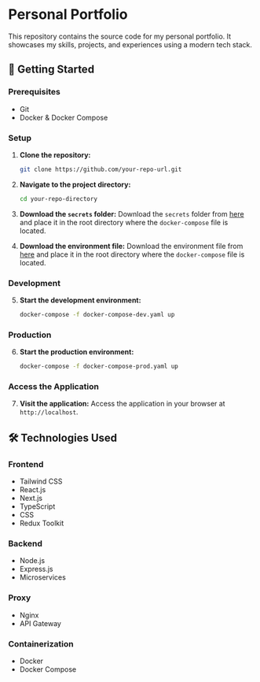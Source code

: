 # Personal Portfolio

This repository contains the source code for my personal portfolio. It showcases my skills, projects, and experiences using a modern tech stack.

## 🚀 Getting Started

### Prerequisites

- Git
- Docker & Docker Compose

### Setup

1. **Clone the repository:**
    ```bash
    git clone https://github.com/your-repo-url.git
    ```

2. **Navigate to the project directory:**
    ```bash
    cd your-repo-directory
    ```

3. **Download the `secrets` folder:**
   Download the `secrets` folder from [here](<link>) and place it in the root directory where the `docker-compose` file is located.

4. **Download the environment file:**
   Download the environment file from [here](<link>) and place it in the root directory where the `docker-compose` file is located.

### Development

5. **Start the development environment:**
    ```bash
    docker-compose -f docker-compose-dev.yaml up
    ```

### Production

6. **Start the production environment:**
    ```bash
    docker-compose -f docker-compose-prod.yaml up
    ```

### Access the Application

7. **Visit the application:**
   Access the application in your browser at `http://localhost`.

## 🛠️ Technologies Used

### Frontend
- Tailwind CSS
- React.js
- Next.js
- TypeScript
- CSS
- Redux Toolkit

### Backend
- Node.js
- Express.js
- Microservices

### Proxy
- Nginx
- API Gateway

### Containerization
- Docker
- Docker Compose
